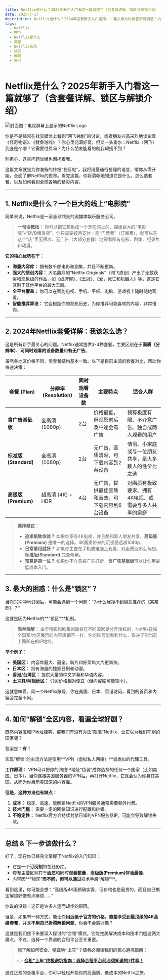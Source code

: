 ```yaml
---
title: Netflix是什么？2025年新手入门看这一篇就够了（含套餐详解、锁区与解锁介绍）
date: 2025-7-17
description: Netflix是什么？2024年最新新手入门指南，一篇文章为你解答所有疑惑！内容涵盖Netflix套餐价格对比、标准版与高级版(4K)如何选择，并深入浅出地解释了“锁区”原因以及如何解锁全球内容。是您订阅前必看的扫盲帖。
tags:
  - Netflix
  - 网飞
  - Netflix是什么
  - 美剧
  - Netflix会员
  - 锁区
  - 解锁
  - VPN
---
```

# Netflix是什么？2025年新手入门看这一篇就够了（含套餐详解、锁区与解锁介绍）

![封面图：电视屏幕上显示的Netflix Logo](/netflixissm.png)

你是不是经常在社交媒体上看到“网飞神剧”的讨论，或者朋友兴高采烈地谈论着《怪奇物语》、《鱿鱼游戏》？你心里充满好奇，但又一头雾水：Netflix（网飞）到底是个啥？它需要付费吗？为什么朋友能看的剧我却搜不到？

别担心，这些问题曾经也困扰着我。

这篇文章就是为你准备的终极“扫盲帖”。我将用最通俗易懂的语言，带你从零开始，全面了解Netflix的世界。看完这篇，你将清晰地知道它是什么、怎么选套餐、以及如何看到全球各地的精彩内容。

---

## 1. Netflix是什么？一个巨大的线上“电影院”

简单来说，Netflix是一家全球领先的流媒体娱乐服务公司。

> **一句话概括：** 你可以把它想象成一个开在网上的、超级巨大的“电影院”+“DVD租赁店”。你只需要按月支付一笔“门票费”（订阅费），就可以在这个“店”里无限次、无广告（大部分套餐）地观看所有电影、剧集、纪录片和动漫。

**它的核心优势在于：**

*   **海量内容库：** 拥有数千部电影和剧集，并且不断更新。
*   **强大的原创内容：** 大名鼎鼎的“Netflix Originals”（网飞原创）产出了无数获奖和现象级的作品，如《纸牌屋》、《王冠》、《爱，死亡和机器人》等。这是它区别于其他平台的最大王牌。
*   **全平台覆盖：** 你可以在智能电视、手机、平板、电脑、游戏机上随时随地观看。
*   **智能推荐算法：** 它会根据你的观影历史，为你推荐可能喜欢的内容，非常懂你。

---

## 2. 2024年Netflix套餐详解：我该怎么选？

这是所有新手最关心的问题。Netflix通常提供3-4种套餐，主要区别在于**画质（分辨率）**、**可同时观看的设备数量**和**有无广告**。

虽然各地区价格不同，但套餐结构基本一致。以下是目前主流的套餐对比，帮助你快速决策：

| 套餐 (Plan)          | 分辨率 (Resolution) | 同时观看设备数 | 主要特点                                     | 适合人群                                         |
| -------------------- | ------------------- | ---------------- | -------------------------------------------- | ------------------------------------------------ |
| **含广告基础版**     | 全高清 (1080p)      | 2台              | 价格最低，但观影前后及中途会有广告           | 预算极度有限、不介意广告、独自或两人观看的用户   |
| **标准版 (Standard)**  | 全高清 (1080p)      | 2台              | 无广告，画质清晰，可下载内容到2台设备        | 情侣、小家庭或与一位朋友共享，是大多数人的性价比之选 |
| **高级版 (Premium)**   | 超高清 (4K) + HDR   | 4台              | 无广告，提供最佳画质和音效，可下载内容到6台设备 | 对画质有极致要求、拥有4K电视、或需要与多人共享的家庭 |

> **选择建议：**
> *   **追求极致体验？** 如果你家有4K电视，并且想和家人朋友共享，**高级版(Premium)** 是唯一的选择。4K画质带来的沉浸感远超1080p。
> *   **日常够用就好？** 如果你主要在手机或电脑上观看，对画质没那么苛刻，**标准版(Standard)** 完全够用。
> *   **预算是第一位？** 如果你不介意被广告打断，**含广告基础版**可以让你用最低成本入门。

---

## 3. 最大的困惑：什么是“锁区”？

当你兴冲冲地订阅后，可能会遇到一个问题：“为什么我搜不到朋友推荐的《某某剧》？”

这就是因为Netflix的**“锁区”**机制。

> **简单理解：** 由于电影和剧集的版权在不同国家是分开授权的，Netflix在每个国家/地区展示的内容库都不一样。你的账号能看到什么，取决于你当前上网所在的IP地址。

**举个例子：**
*   **美国区：** 内容库最大、最全，新片和好莱坞大片更新快。
*   **日本区：** 拥有海量的独家日剧和动漫。
*   **香港/台湾区：** 提供大量的中文字幕和华语内容。
*   **土耳其/阿根廷区：** 订阅价格相对便宜（但内容库可能较小）。

这就意味着，同一个Netflix账号，你在美国、日本、香港访问，看到的首页和内容会完全不同。

---

## 4. 如何“解锁”全区内容，看遍全球好剧？

既然内容库和IP地址挂钩，那我们有没有办法“欺骗”Netflix，让它以为我们在别的国家呢？

答案是：**有！**

实现“解锁”的主流方法是使用**VPN（虚拟私人网络）**或类似的代理工具。

**工作原理：** VPN可以把你的网络IP地址“伪装”成你选择的任何一个国家（比如美国、日本）。当你连接美国服务器的VPN后，再打开Netflix，它就会认为你身在美国，从而为你展示美国区的内容库。

**但是，这种方法也有缺点：**
1.  **成本：** 稳定、高速、能解锁Netflix的VPN服务通常需要额外付费。
2.  **技术门槛：** 需要一定的网络知识进行配置和排错。
3.  **不稳定性：** Netflix官方会持续封禁已知的VPN服务器IP，可能会导致解锁失败。

---

## 总结 & 下一步该做什么？

好了，现在你已经完全掌握了Netflix的入门知识：
*   它是一个**订阅制**的在线影库。
*   套餐主要区别在于**画质**和**同时观看数量**，**高级版(Premium)体验最佳**。
*   内容因**“锁区”**而不同，但可以通过**技术手段“解锁”**。

看到这里，你可能会想：“高级版4K画质确实香，但价格也是最贵的，而且自己搞定解锁好像有点麻烦……”

你说的没错！这正是许多人望而却步的原因。

但是，如果有一种方式，能让你**用远低于官方的价格，直接享受到最顶级的4K高级套餐**，并且**不用自己折腾解锁问题**，你会不会感兴趣？

这就是我们接下来要深入探讨的“合租”模式。它能完美解决成本和技术门槛这两大痛点。不过，选择一个靠谱的合租平台至关重要。

> **想了解如何安全、便宜地“上车”？请务必阅读我们的核心避坑指南：**
>
> 👉 **[合租“上车”终极避坑指南：选择合租平台前必须知道的7件事！](/hezuxuanze7)**

通过正规的合租平台，你可以轻松开启你的高画质、低成本的Netflix之旅。

